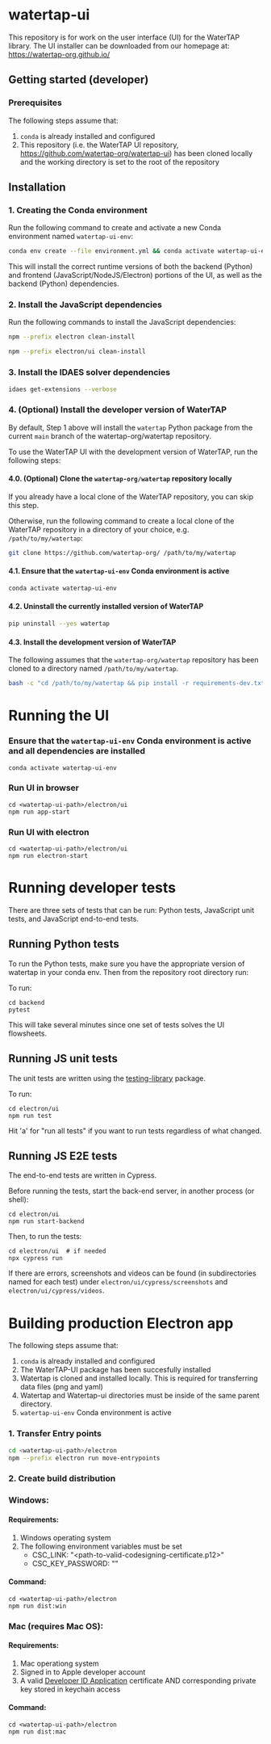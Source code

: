 # watertap-ui

This repository is for work on the user interface (UI) for the WaterTAP library.
The UI installer can be downloaded from our homepage at: https://watertap-org.github.io/

## Getting started (developer)

### Prerequisites

The following steps assume that:

1. `conda` is already installed and configured
2. This repository (i.e. the WaterTAP UI repository, https://github.com/watertap-org/watertap-ui) has been cloned locally and the working directory is set to the root of the repository

## Installation

### 1. Creating the Conda environment

Run the following command to create and activate a new Conda environment named `watertap-ui-env`:

```sh
conda env create --file environment.yml && conda activate watertap-ui-env
```

This will install the correct runtime versions of both the backend (Python) and frontend (JavaScript/NodeJS/Electron) portions of the UI, as well as the backend (Python) dependencies.

### 2. Install the JavaScript dependencies

Run the following commands to install the JavaScript dependencies:

```sh
npm --prefix electron clean-install
```

```sh
npm --prefix electron/ui clean-install
```

### 3. Install the IDAES solver dependencies

```sh
idaes get-extensions --verbose
```

### 4. (Optional) Install the developer version of WaterTAP

By default, Step 1 above will install the `watertap` Python package from the current `main` branch of the watertap-org/watertap repository.

To use the WaterTAP UI with the development version of WaterTAP, run the following steps:

#### 4.0. (Optional) Clone the `watertap-org/watertap` repository locally

If you already have a local clone of the WaterTAP repository, you can skip this step.

Otherwise, run the following command to create a local clone of the WaterTAP repository in a directory of your choice, e.g. `/path/to/my/watertap`:

```sh
git clone https://github.com/watertap-org/ /path/to/my/watertap
```

#### 4.1. Ensure that the `watertap-ui-env` Conda environment is active

```sh
conda activate watertap-ui-env
```

#### 4.2. Uninstall the currently installed version of WaterTAP

```sh
pip uninstall --yes watertap
```

#### 4.3. Install the development version of WaterTAP

The following assumes that the `watertap-org/watertap` repository has been cloned to a directory named `/path/to/my/watertap`.

```sh
bash -c "cd /path/to/my/watertap && pip install -r requirements-dev.txt"
```

# Running the UI

### Ensure that the `watertap-ui-env` Conda environment is active and all dependencies are installed

```console
conda activate watertap-ui-env
```

### Run UI in browser

```console
cd <watertap-ui-path>/electron/ui
npm run app-start
```

### Run UI with electron

```console
cd <watertap-ui-path>/electron/ui
npm run electron-start
```

# Running developer tests

There are three sets of tests that can be run: Python tests, JavaScript unit tests, and JavaScript end-to-end tests.

## Running Python tests

To run the Python tests, make sure you have the appropriate version of watertap in your conda env.  Then from the repository root directory run:

To run:
```shell
cd backend
pytest
```

This will take several minutes since one set of tests solves the UI flowsheets.

## Running JS unit tests

The unit tests are written using the [testing-library](https://testing-library.com/) package.

To run:
```shell
cd electron/ui
npm run test
```

Hit 'a' for "run all tests" if you want to run tests regardless of what changed.

## Running JS E2E tests

The end-to-end tests are written in Cypress.

Before running the tests, start the back-end server, in another process (or shell):
```shell
cd electron/ui
npm run start-backend
```

Then, to run the tests:
```shell
cd electron/ui  # if needed
npx cypress run
```

If there are errors, screenshots and videos can be found (in subdirectories named for each test) under `electron/ui/cypress/screenshots` and `electron/ui/cypress/videos`.

# Building production Electron app

The following steps assume that:

1. `conda` is already installed and configured
2. The WaterTAP-UI package has been succesfully installed
3. Watertap is cloned and installed locally. This is required for transferring data files (png and yaml)
4. Watertap and Watertap-ui directories must be inside of the same parent directory. 
5. `watertap-ui-env` Conda environment is active

### 1. Transfer Entry points

```sh
cd <watertap-ui-path>/electron
npm --prefix electron run move-entrypoints
```

### 2. Create build distribution

### Windows:
#### Requirements: 
1) Windows operating system
2) The following environment variables must be set
    - CSC_LINK: "<path-to-valid-codesigning-certificate.p12>"
    - CSC_KEY_PASSWORD: "<codesign-account-password>"

#### Command:
```console
cd <watertap-ui-path>/electron
npm run dist:win
```

### Mac (requires Mac OS):
#### Requirements: 
1) Mac operationg system
2) Signed in to Apple developer account
3) A valid <u>Developer ID Application</u> certificate AND corresponding private key stored in keychain access

#### Command:

```console
cd <watertap-ui-path>/electron
npm run dist:mac
```